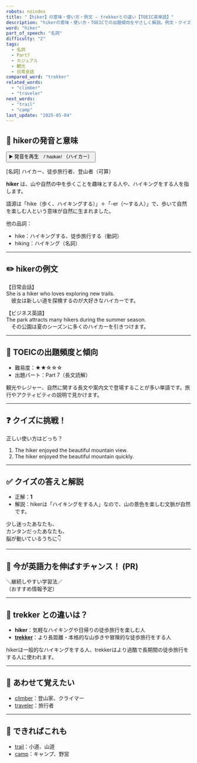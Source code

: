 ```yaml
---
robots: noindex
title: "【hiker】の意味・使い方・例文 ― trekkerとの違い【TOEIC英単語】"
description: "hikerの意味・使い方・TOEICでの出題傾向をやさしく解説。例文・クイズ付きでtrekkerとの違いもわかりやすく学べます。"
word: "hiker"
part_of_speech: "名詞"
difficulty: "2"
tags:
  - 名詞
  - Part7
  - カジュアル
  - 観光
  - 日常会話
compared_word: "trekker"
related_words:
  - "climber"
  - "traveler"
next_words:
  - "trail"
  - "camp"
last_update: "2025-05-04"
---
```


## 🔰 hikerの発音と意味

<button class="play-audio" onclick="playTTS('hiker')">
  <span class="play-audio-main">
    ▶️ 発音を再生　/ˈhaɪkər/
  </span>
  <span class="play-audio-sub">
    （ハイカー）
  </span>
</button>

[名詞] ハイカー、徒歩旅行者、登山者（可算）

**hiker** は、山や自然の中を歩くことを趣味とする人や、ハイキングをする人を指します。

語源は「hike（歩く、ハイキングする）」＋「-er（～する人）」で、歩いて自然を楽しむ人という意味が自然に生まれました。

他の品詞：  
- hike：ハイキングする、徒歩旅行する（動詞）
- hiking：ハイキング（名詞）

---

## ✏️ hikerの例文

【日常会話】  
She is a hiker who loves exploring new trails.  
　彼女は新しい道を探検するのが大好きなハイカーです。

【ビジネス英語】  
The park attracts many hikers during the summer season.  
　その公園は夏のシーズンに多くのハイカーを引きつけます。

---

## 🎯 TOEICの出題頻度と傾向

- 難易度：★★☆☆☆
- 出題パート：Part 7（長文読解）

観光やレジャー、自然に関する長文や案内文で登場することが多い単語です。旅行やアクティビティの説明で見かけます。

---

## ❓ クイズに挑戦！

正しい使い方はどっち？

1. The hiker enjoyed the beautiful mountain view.  
2. The hiker enjoyed the beautiful mountain quickly.

---

## ✅ クイズの答えと解説

- 正解：**1**
- 解説：hikerは「ハイキングをする人」なので、山の景色を楽しむ文脈が自然です。

少し迷ったあなたも、  
カンタンだったあなたも、  
脳が動いているうちに👇️

---

## 🚀 今が英語力を伸ばすチャンス！ (PR)

<div class="info-center">
＼継続しやすい学習法／<br>  
（おすすめ情報予定）
</div>

---

## 🤔  trekker との違いは？

- **hiker**：気軽なハイキングや日帰りの徒歩旅行を楽しむ人
- **[trekker](/trekker)**：より長距離・本格的な山歩きや冒険的な徒歩旅行をする人

hikerは一般的なハイキングをする人、trekkerはより過酷で長期間の徒歩旅行をする人に使われます。

---

## 🧩 あわせて覚えたい

- [climber](/climber)：登山家、クライマー
- [traveler](/traveler)：旅行者

---

## 📖 できればこれも

- [trail](/trail)：小道、山道
- [camp](/camp)：キャンプ、野営

<!-- cvid: aid42_bid09 -->
